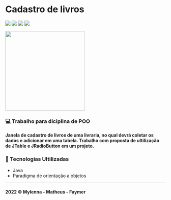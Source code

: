 # Cadastro de livros
 
![](https://img.shields.io/github/repo-size/mylennabra/cadastro-de-livros?color=add8e6&style=flat-square)
![](https://img.shields.io/github/languages/count/mylennabra/cadastro-de-livros?color=add8e6&style=flat-square)
![](https://img.shields.io/github/languages/top/mylennabra/cadastro-de-livros?color=add8e6&style=flat-square)
![](https://img.shields.io/github/last-commit/mylennabra/cadastro-de-livros?color=add8e6&style=flat-square)

<img height="250" src="https://user-images.githubusercontent.com/74362841/173267708-edaf9d29-9bf8-4d52-b7e9-0e464656c3f8.png">

### 💻 Trabalho para diciplina de POO
#### Janela de cadastro de livros de uma livraria, no qual devrá coletar os dados e adicionar em uma tabela. Trabalho com proposta de ultilização de JTable e JRadioButton em um projeto. 

### 🔨 Tecnologias Ultilizadas
- Java
- Paradigma de orientação a objetos

<hr>

#### 2022 © Mylenna - Matheus - Faymer
